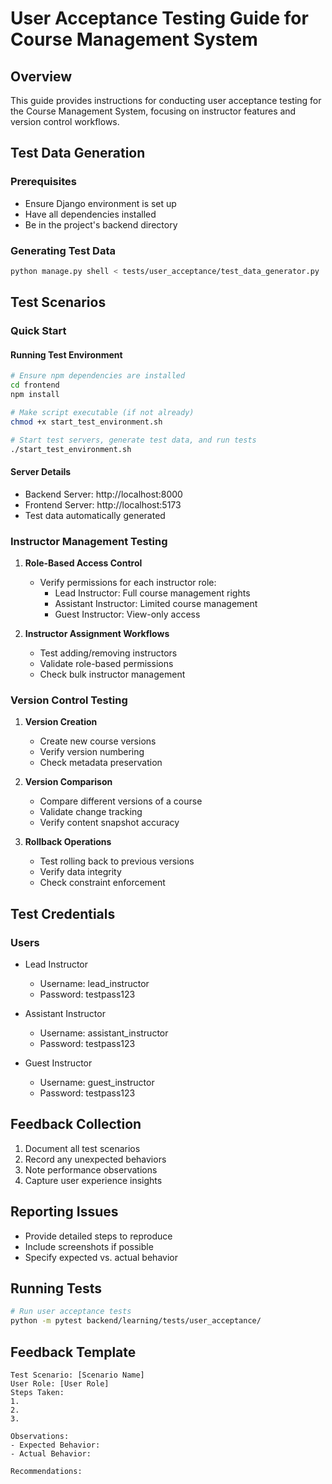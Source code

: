 # User Acceptance Testing Guide for Course Management System

## Overview
This guide provides instructions for conducting user acceptance testing for the Course Management System, focusing on instructor features and version control workflows.

## Test Data Generation

### Prerequisites
- Ensure Django environment is set up
- Have all dependencies installed
- Be in the project's backend directory

### Generating Test Data
```bash
python manage.py shell < tests/user_acceptance/test_data_generator.py
```

## Test Scenarios

### Quick Start

#### Running Test Environment
```bash
# Ensure npm dependencies are installed
cd frontend
npm install

# Make script executable (if not already)
chmod +x start_test_environment.sh

# Start test servers, generate test data, and run tests
./start_test_environment.sh
```

#### Server Details
- Backend Server: http://localhost:8000
- Frontend Server: http://localhost:5173
- Test data automatically generated

### Instructor Management Testing

1. **Role-Based Access Control**
   - Verify permissions for each instructor role:
     * Lead Instructor: Full course management rights
     * Assistant Instructor: Limited course management
     * Guest Instructor: View-only access

2. **Instructor Assignment Workflows**
   - Test adding/removing instructors
   - Validate role-based permissions
   - Check bulk instructor management

### Version Control Testing

1. **Version Creation**
   - Create new course versions
   - Verify version numbering
   - Check metadata preservation

2. **Version Comparison**
   - Compare different versions of a course
   - Validate change tracking
   - Verify content snapshot accuracy

3. **Rollback Operations**
   - Test rolling back to previous versions
   - Verify data integrity
   - Check constraint enforcement

## Test Credentials

### Users
- Lead Instructor
  * Username: lead_instructor
  * Password: testpass123

- Assistant Instructor
  * Username: assistant_instructor
  * Password: testpass123

- Guest Instructor
  * Username: guest_instructor
  * Password: testpass123

## Feedback Collection

1. Document all test scenarios
2. Record any unexpected behaviors
3. Note performance observations
4. Capture user experience insights

## Reporting Issues

- Provide detailed steps to reproduce
- Include screenshots if possible
- Specify expected vs. actual behavior

## Running Tests

```bash
# Run user acceptance tests
python -m pytest backend/learning/tests/user_acceptance/
```

## Feedback Template

```
Test Scenario: [Scenario Name]
User Role: [User Role]
Steps Taken: 
1. 
2. 
3. 

Observations:
- Expected Behavior: 
- Actual Behavior: 

Recommendations: